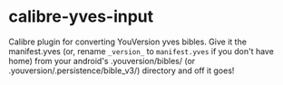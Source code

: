 calibre-yves-input
=================

Calibre plugin for converting YouVersion yves bibles.  Give it the
manifest.yves (or, rename `_version_` to `manifest.yves` if you don't have
home) from your android's .youversion/bibles/<bible> (or
.youversion/.persistence/bible_v3/<bible>) directory and off it goes!
